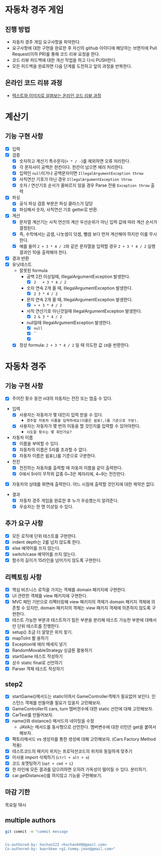 # 자동차 경주 게임
## 진행 방법
* 자동차 경주 게임 요구사항을 파악한다.
* 요구사항에 대한 구현을 완료한 후 자신의 github 아이디에 해당하는 브랜치에 Pull Request(이하 PR)를 통해 코드 리뷰 요청을 한다.
* 코드 리뷰 피드백에 대한 개선 작업을 하고 다시 PUSH한다.
* 모든 피드백을 완료하면 다음 단계를 도전하고 앞의 과정을 반복한다.

## 온라인 코드 리뷰 과정
* [텍스트와 이미지로 살펴보는 온라인 코드 리뷰 과정](https://github.com/next-step/nextstep-docs/tree/master/codereview)

# 계산기

## 기능 구현 사항

- [X] 입력
- [X] 검증
  - [X] 숫자하고 계산기 특수문자(`+ * / -`)를 제외하면 오류 처리한다.
  - [X] 각 문자사이 공백은 한칸이다. 한칸이 넘으면 에러 처리한다.
  - [X] 입력인 `null`이거나 공백문자이면 `IllegalArgumentException throw`
  - [X] 사칙연산 기호가 아닌 경우 `IllegalArgumentException throw`
  - [X] 숫자 / 연산기호 순서가 올바르지 않을 경우 Parse 전용 `Exception throw` 출력 
- [X] 파싱
  - [X] 공식 파싱 검증 부분은 파싱 클라스가 담당
  - [X] 파싱해서 숫자, 사칙연산 기호 getter로 반환.
- [X] 계산
  - [X] 문자열 계산기는 사칙 연산의 계산 우선순위가 아닌 입력 값에 따라 계산 순서가 결정된다.
  - [X] 즉, 수학에서는 곱셈, 나눗셈이 덧셈, 뺄셈 보다 먼저 계산해야 하지만 이를 무시한다. 
  - [X] 예를 들어 `2 + 3 * 4 / 2`와 같은 문자열을 입력할 경우 `2 + 3 * 4 / 2` 실행 결과인 10을 출력해야 한다.
- [X] 결과 반환
- [x] 유닛테스트
  - 잘못된 formula
    - 공백 2칸 이상일때, IllegalArgumentException 발생한다.
      - [x] `2   + 3 * 4 / 2`
    - 숫자 연속 2개 올 때, IllegalArgumentException 발생한다.
      - [x] `2 3 * 4 / 2` 
    - 문자 연속 2개 올 때, IllegalArgumentException 발생한다.
      - [x] `+ + 3 * 4 / 2` 
    - 사칙 연산기호 아닌것일때 IllegalArgumentException 발생한다.
      - [x] `2 & 3 * 4 / 2`
    - null일때 IllegalArgumentException 발생한다.
      - [x] `null`
      - [x] ``
      - [x] ` `
  - [x] 정상 formula: `2 + 3 * 4 / 2` 일 때 의도한 값 `10`을 반환한다.

# 자동차 경주

## 기능 구현 사항

- [X] 주어진 횟수 동안 n대의 자동차는 전진 또는 멈출 수 있다.
- 입력
  - [X] 사용자는 자동차가 몇 대인지 입력 받을 수 있다.
    - `경주할 자동차 이름을 입력하세요(이름은 쉼표(,)를 기준으로 구분).`
  - [X] 사용자는 자동차가 몇 번의 이동을 할 것인지를 입력할 수 있어야한다.
    - `시도할 횟수는 몇 회인가요?`
- 자동차 이름
  - [X] 이름을 부여할 수 있다.
  - [X] 자동차의 이름은 5자를 초과할 수 없다.
  - [X] 자동차 이름은 쉼표(,)를 기준으로 구분한다.
- 전진
  - [X] 전진하는 자동차를 출력할 때 자동차 이름을 같이 출력한다.
  - [X] 0에서 9사이 무작위 값중 0~3은 제자리에, 4~9는 전진한다.
- [X] 자동차의 상태를 화면에 출력한다. 어느 시점에 출력할 것인지에 대한 제약은 없다.
- 결과
  - [X] 자동차 경주 게임을 완료한 후 누가 우승했는지 알려준다.
  - [X] 우승자는 한 명 이상일 수 있다.

## 추가 요구 사항

- [X] 모든 로직에 단위 테스트를 구현한다.
- [X] indent depth는 2를 넘지 않도록 한다.
- [X] else 예약어를 쓰지 않는다.
- [X] switch/case 예약어를 쓰지 않는다.
- [X] 함수의 길이가 15라인을 넘어가지 않도록 구현한다.

## 리펙토링 사항

- [x] 핵심 비즈니스 로직을 가지는 객체를 domain 패키지에 구현한다.
- [x] UI 관련한 객체를 view 패키지에 구현한다.
- [x] MVC 패턴 기반으로 리팩터링해 view 패키지의 객체가 domain 패키지 객체에 의존할 수 있지만, domain 패키지의 객체는 view 패키지 객체에 의존하지 않도록 구현한다.
- [x] 테스트 가능한 부분과 테스트하기 힘든 부분을 분리해 테스트 가능한 부분에 대해서만 단위 테스트를 진행한다.
- [x] setup() 조금 더 알맞은 위치 찾기.
- [x] mapToInt 활 용하기
- [x] Exception에 에러 메세지 넣기
- [x] RandomMovableStrategy 싱글톤 활용하기
- [x] startGame 테스트 작성하기
- [x] 상수 static final로 선언하기
- [x] Parser 객체 테스트 작성하기

## step2

- [x] startGame()메서드는 static이여서 GameController객체가 필요없어 보인다. 인스턴스 객체를 만들어줄 필요가 있을지 고민해보자.
- [x] GameController의 cars, turn 맴버젼수에 대한 static 선언에 대해 고민해보자.
- [x] CarTest를 만들어보자.
- [x] name()와 distance() 메서드의 네이밍을 수정
  - JAVA는 메서드를 동사형으로 선언한다. 멤버변수에 대한 리턴은 get을 붙여서 해보자.
- [x] 팩토리메서드 vs 생성자를 통한 생성에 대해 고민해보자. (Cars Factory Method 적용)
- [x] 테스트코드의 패키지 위치는 프로덕션코드의 위치와 동일하게 맞추기
- [x] 미사용 import 삭제하기 (`ctrl + alt + o`)
- [x] 코드 포맷팅하기 (`opt + cmd + L`)
- [x] 한 라인에 모든 결과를 담으려하면 오히려 가독성이 떨어질 수 있다. 분리하기.
- [x] car.getDistance()를 하지않고 기능을 구현해보기.

## 마감 기한

목요일 18시

## multiple authors

```bash
git commit -m "commit message


Co-authored-by: hochan222 <hochan049@gmail.com>
Co-authored-by: kworkbee <g1.tommy.jeon@gmail.com>"
```